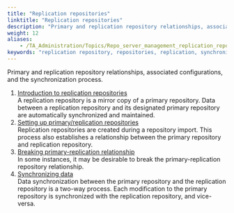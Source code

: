 ```yaml
--- 
title: "Replication repositories"
linktitle: "Replication repositories"
description: "Primary and replication repository relationships, associated configurations, and the synchronization process."
weight: 12
aliases: 
    - /TA_Administration/Topics/Repo_server_management_replication_repo.html
keywords: "replication repository, repositories, replication, synchronization, between repositories, primary-replication repository architecture, benefits of"
---
```


Primary and replication repository relationships, associated configurations, and the synchronization process.

1.  [Introduction to replication repositories](/administration-guide/repository-server-management/replication-repositories/introduction-to-replication-repositories)  
A replication repository is a mirror copy of a primary repository. Data between a replication repository and its designated primary repository are automatically synchronized and maintained.
2.  [Setting up primary/replication repositories](/administration-guide/repository-server-management/replication-repositories/setting-up-primary-replication-repositories)  
Replication repositories are created during a repository import. This process also establishes a relationship between the primary repository and replication repository.
3.  [Breaking primary-replication relationship](/administration-guide/repository-server-management/replication-repositories/breaking-primary-replication-relationship/)  
In some instances, it may be desirable to break the primary-replication repository relationship.
4.  [Synchronizing data](/administration-guide/repository-server-management/replication-repositories/synchronizing-data)  
Data synchronization between the primary repository and the replication repository is a two-way process. Each modification to the primary repository is synchronized with the replication repository, and vice-versa.




